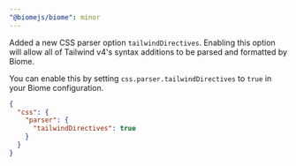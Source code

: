 ```yaml
---
"@biomejs/biome": minor
---
```


Added a new CSS parser option `tailwindDirectives`. Enabling this option will allow all of Tailwind v4's syntax additions to be parsed and formatted by Biome.

You can enable this by setting `css.parser.tailwindDirectives` to `true` in your Biome configuration.

```json
{
  "css": {
    "parser": {
      "tailwindDirectives": true
    }
  }
}
```
